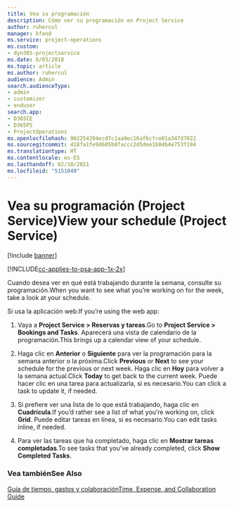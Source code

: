 ```yaml
---
title: Vea su programación
description: Cómo ver su programación en Project Service
author: ruhercul
manager: kfend
ms.service: project-operations
ms.custom:
- dyn365-projectservice
ms.date: 8/03/2018
ms.topic: article
ms.author: ruhercul
audience: Admin
search.audienceType:
- admin
- customizer
- enduser
search.app:
- D365CE
- D365PS
- ProjectOperations
ms.openlocfilehash: 902254394ecd7c1aa9ec16af6cfce81a347d7022
ms.sourcegitcommit: 418fa1fe9d605b8faccc2d5dee1b04b4e753f194
ms.translationtype: HT
ms.contentlocale: es-ES
ms.lasthandoff: 02/10/2021
ms.locfileid: "5151049"
---
```

# <a name="view-your-schedule-project-service"></a><span data-ttu-id="b39ea-103">Vea su programación (Project Service)</span><span class="sxs-lookup"><span data-stu-id="b39ea-103">View your schedule (Project Service)</span></span>

[!include [banner](../includes/psa-now-project-operations.md)]

[!INCLUDE[cc-applies-to-psa-app-1x-2x](../includes/cc-applies-to-psa-app-1x-2x.md)]

<span data-ttu-id="b39ea-104">Cuando desea ver en qué está trabajando durante la semana, consulte su programación.</span><span class="sxs-lookup"><span data-stu-id="b39ea-104">When you want to see what you’re working on for the week, take a look at your schedule.</span></span>  
  
 <span data-ttu-id="b39ea-105">Si usa la aplicación web:</span><span class="sxs-lookup"><span data-stu-id="b39ea-105">If you’re using the web app:</span></span>  
  
1.  <span data-ttu-id="b39ea-106">Vaya a **Project Service > Reservas y tareas**.</span><span class="sxs-lookup"><span data-stu-id="b39ea-106">Go to **Project Service > Bookings and Tasks**.</span></span> <span data-ttu-id="b39ea-107">Aparecerá una vista de calendario de la programación.</span><span class="sxs-lookup"><span data-stu-id="b39ea-107">This brings up a calendar view of your schedule.</span></span>  
  
2.  <span data-ttu-id="b39ea-108">Haga clic en **Anterior** o **Siguiente** para ver la programación para la semana anterior o la próxima.</span><span class="sxs-lookup"><span data-stu-id="b39ea-108">Click **Previous** or **Next** to see your schedule for the previous or next week.</span></span> <span data-ttu-id="b39ea-109">Haga clic en **Hoy** para volver a la semana actual.</span><span class="sxs-lookup"><span data-stu-id="b39ea-109">Click **Today** to get back to the current week.</span></span> <span data-ttu-id="b39ea-110">Puede hacer clic en una tarea para actualizarla, si es necesario.</span><span class="sxs-lookup"><span data-stu-id="b39ea-110">You can click a task to update it, if needed.</span></span>  
  
3.  <span data-ttu-id="b39ea-111">Si prefiere ver una lista de lo que está trabajando, haga clic en **Cuadrícula**.</span><span class="sxs-lookup"><span data-stu-id="b39ea-111">If you’d rather see a list of what you’re working on, click **Grid**.</span></span> <span data-ttu-id="b39ea-112">Puede editar tareas en línea, si es necesario.</span><span class="sxs-lookup"><span data-stu-id="b39ea-112">You can edit tasks inline, if needed.</span></span>  
  
4.  <span data-ttu-id="b39ea-113">Para ver las tareas que ha completado, haga clic en **Mostrar tareas completadas**.</span><span class="sxs-lookup"><span data-stu-id="b39ea-113">To see tasks that you’ve already completed, click **Show Completed Tasks**.</span></span>  
  
### <a name="see-also"></a><span data-ttu-id="b39ea-114">Vea también</span><span class="sxs-lookup"><span data-stu-id="b39ea-114">See Also</span></span>  
 [<span data-ttu-id="b39ea-115">Guía de tiempo, gastos y colaboración</span><span class="sxs-lookup"><span data-stu-id="b39ea-115">Time, Expense, and Collaboration Guide</span></span>](../psa/time-expense-collaboration-guide.md)
